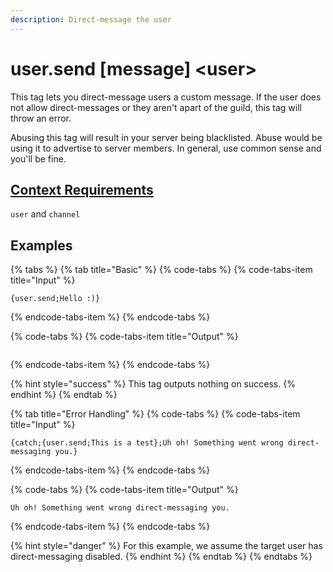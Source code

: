 ```yaml
---
description: Direct-message the user
---
```


# user.send \[message\] &lt;user&gt;

This tag lets you direct-message users a custom message. If the user does not allow direct-messages or they aren't apart of the guild, this tag will throw an error.

Abusing this tag will result in your server being blacklisted. Abuse would be using it to advertise to server members. In general, use common sense and you'll be fine.

## [Context Requirements](../tags.md#context-requirements)

`user` and `channel`

## Examples

{% tabs %}
{% tab title="Basic" %}
{% code-tabs %}
{% code-tabs-item title="Input" %}
```text
{user.send;Hello :)}
```
{% endcode-tabs-item %}
{% endcode-tabs %}

{% code-tabs %}
{% code-tabs-item title="Output" %}
```text

```
{% endcode-tabs-item %}
{% endcode-tabs %}

{% hint style="success" %}
This tag outputs nothing on success.
{% endhint %}
{% endtab %}

{% tab title="Error Handling" %}
{% code-tabs %}
{% code-tabs-item title="Input" %}
```text
{catch;{user.send;This is a test};Uh oh! Something went wrong direct-messaging you.}
```
{% endcode-tabs-item %}
{% endcode-tabs %}

{% code-tabs %}
{% code-tabs-item title="Output" %}
```text
Uh oh! Something went wrong direct-messaging you.
```
{% endcode-tabs-item %}
{% endcode-tabs %}

{% hint style="danger" %}
For this example, we assume the target user has direct-messaging disabled.
{% endhint %}
{% endtab %}
{% endtabs %}

